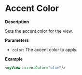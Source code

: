# Accent Color

**Description**

Sets the accent color for the view.

**Parameters**

- `color`: The accent color to apply.

**Example**

```xml
<myView accentColor="blue"/>
```
